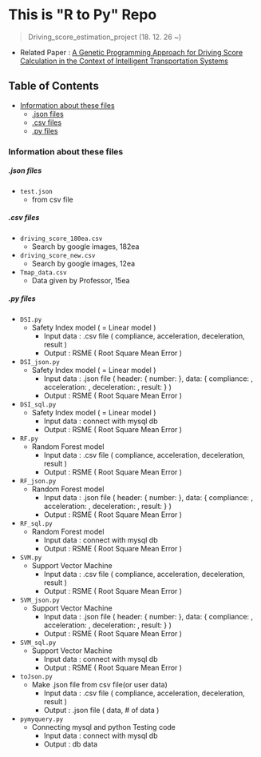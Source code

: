 # This is "R to Py" Repo
> Driving_score_estimation_project (18. 12. 26 ~)  
  + Related Paper : [A Genetic Programming Approach for Driving Score Calculation in the Context of Intelligent Transportation Systems](https://ieeexplore.ieee.org/document/8410904)

## Table of Contents
- [Information about these files](#information-about-these-files)  
  + [.json files](#json-files)
  + [.csv files](#csv-files)  
  + [.py files](#py-files)

### Information about these files

##### .json files
  - `test.json`
    + from csv file

##### .csv files
  - `driving_score_180ea.csv`
    + Search by google images, 182ea
  - `driving_score_new.csv`
    + Search by google images, 12ea
  - `Tmap_data.csv`
    + Data given by Professor, 15ea
    
##### .py files
  - `DSI.py`
    + Safety Index model ( = Linear model )
      * Input data : .csv file ( compliance, acceleration, deceleration, result )
      * Output : RSME ( Root Square Mean Error )
  - `DSI_json.py`
    + Safety Index model ( = Linear model )
      * Input data : .json file ( header: { number: }, data: { compliance: , acceleration: , deceleration: , result: } )
      * Output : RSME ( Root Square Mean Error )
  - `DSI_sql.py`
    + Safety Index model ( = Linear model )
      * Input data : connect with mysql db
      * Output : RSME ( Root Square Mean Error )
  - `RF.py`
    + Random Forest model
      * Input data : .csv file ( compliance, acceleration, deceleration, result )
      * Output : RSME ( Root Square Mean Error )
  - `RF_json.py`
    + Random Forest model
      * Input data : .json file ( header: { number: }, data: { compliance: , acceleration: , deceleration: , result: } )
      * Output : RSME ( Root Square Mean Error )
  - `RF_sql.py`
    + Random Forest model
      * Input data : connect with mysql db
      * Output : RSME ( Root Square Mean Error )
  - `SVM.py`
    + Support Vector Machine
      * Input data : .csv file ( compliance, acceleration, deceleration, result )
      * Output : RSME ( Root Square Mean Error )
  - `SVM_json.py`
    + Support Vector Machine
      * Input data : .json file ( header: { number: }, data: { compliance: , acceleration: , deceleration: , result: } )
      * Output : RSME ( Root Square Mean Error )
  - `SVM_sql.py`
    + Support Vector Machine
      * Input data : connect with mysql db
      * Output : RSME ( Root Square Mean Error )
  - `toJson.py`
    + Make .json file from csv file(or user data)
      * Input data : .csv file ( compliance, acceleration, deceleration, result )
      * Output : .json file ( data, # of data )
  - `pymyquery.py`
    + Connecting mysql and python Testing code
      * Input data : connect with mysql db
      * Output : db data
